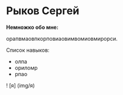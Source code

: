 # Рыков Сергей

**Немножко обо мне:**

орапвмаовпкорповиаовимвомиовмирорси.

Список навыков:
* олпа
* ориломр
* рпао



! [я] (img/я)